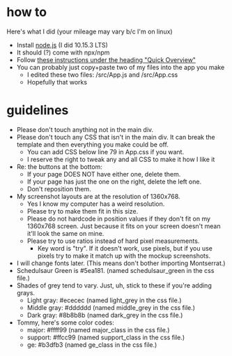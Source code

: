 # how to

Here's what I did (your mileage may vary b/c I'm on linux)

- Install [node.js](https://nodejs.org/en/) (I did 10.15.3 LTS)
- It should (?) come with npx/npm
- Follow [these instructions under the heading "Quick Overview"](https://github.com/facebook/create-react-app)
- You can probably just copy+paste two of my files into the app you make
  - I edited these two files: /src/App.js and /src/App.css
  - Hopefully that works

# guidelines
- Please don't touch anything not in the main div.
- Please don't touch any CSS that isn't in the main div. It can
  break the template and then everything you make could be off.
    - You can add CSS below line 79 in App.css if you want.
    - I reserve the right to tweak any and all CSS to make it how I like it
- Re: the buttons at the bottom:
    - If your page DOES NOT have either one, delete them.
    - If your page has just the one on the right, delete the left one.
    - Don't reposition them.
- My screenshot layouts are at the resolution of 1360x768.
    - Yes I know my computer has a weird resolution.
    - Please try to make them fit in this size.
    - Please do not hardcode in position values if they don't fit on
      my 1360x768 screen. Just because it fits on your screen doesn't mean
      it'll look the same on mine.
    - Please try to use ratios instead of hard pixel measurements.
        - Key word is "try". If it doesn't work, use pixels, but if you use pixels
          try to make it match up with the mockup screenshots.
- I will change fonts later. (This means don't bother importing Montserrat.)
- Schedulsaur Green is #5ea181. (named schedulsaur_green in the css file.)
- Shades of grey tend to vary. Just, uh, stick to these if you're adding grays.
    - Light gray: #ececec (named light_grey in the css file.)
    - Middle gray: #dddddd (named middle_grey in the css file.)
    - Dark gray: #8b8b8b (named dark_grey in the css file.)
- Tommy, here's some color codes:
    - major: #ffff99 (named major_class in the css file.)
    - support: #ffcc99 (named support_class in the css file.)
    - ge: #b3dfb3 (named ge_class in the css file.)
